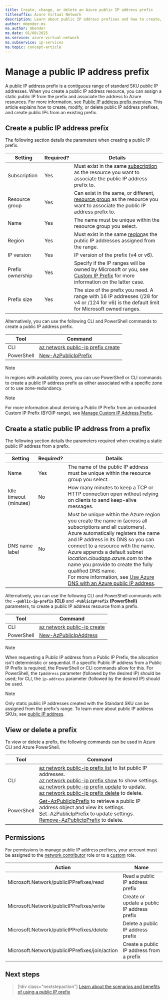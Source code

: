 ```yaml
---
title: Create, change, or delete an Azure public IP address prefix
titlesuffix: Azure Virtual Network
description: Learn about public IP address prefixes and how to create, change, or delete them.
author: mbender-ms
ms.author: mbender
ms.date: 01/08/2025
ms.service: azure-virtual-network
ms.subservice: ip-services
ms.topic: concept-article
---
```


# Manage a public IP address prefix

A public IP address prefix is a contiguous range of standard SKU public IP addresses. When you create a public IP address resource, you can assign a static public IP from the prefix and associate the address to Azure resources. For more information, see [Public IP address prefix overview](public-ip-address-prefix.md). This article explains how to create, modify, or delete public IP address prefixes, and create public IPs from an existing prefix.

## Create a public IP address prefix

The following section details the parameters when creating a public IP prefix.

| **Setting** | **Required?** | **Details** |
| --- | --- | --- |
| Subscription|Yes|Must exist in the same [subscription](../../azure-glossary-cloud-terminology.md?toc=%2fazure%2fvirtual-network%2ftoc.json#subscription) as the resource you want to associate the public IP address prefix to. |
| Resource group|Yes|Can exist in the same, or different, [resource group](../../azure-glossary-cloud-terminology.md?toc=%2fazure%2fvirtual-network%2ftoc.json#resource-group) as the resource you want to associate the public IP address prefix to. |
| Name | Yes | The name must be unique within the resource group you select.|
| Region | Yes | Must exist in the same [region](https://azure.microsoft.com/regions)as the public IP addresses assigned from the range. |
| IP version | Yes | IP version of the prefix (v4 or v6). |
| Prefix ownership | Yes | Specify if the IP ranges will be owned by Microsoft or you, see [Custom IP Prefix](custom-ip-address-prefix.md) for more information on the latter case. |
| Prefix size | Yes | The size of the prefix you need. A range with 16 IP addresses (/28 for v4 or /124 for v6) is the default limit for Microsoft owned ranges. |

Alternatively, you can use the following CLI and PowerShell commands to create a public IP address prefix.

| **Tool** | **Command** |
| --- | --- |
| CLI | [az network public-ip prefix create](/cli/azure/network/public-ip/prefix#az-network-public-ip-prefix-create) |
| PowerShell |[New-AzPublicIpPrefix](/powershell/module/az.network/new-azpublicipprefix) |

>[!NOTE]
>In regions with availability zones, you can use PowerShell or CLI commands to create a public IP address prefix as either associated with a specific zone or to use zone-redundancy.

>[!NOTE]
>For more information about deriving a Public IP Prefix from an onboarded Custom IP Prefix (BYOIP range), see [Manage Custom IP Address Prefix](manage-custom-ip-address-prefix.md#create-a-public-ip-prefix-from-a-custom-ip-prefix).

## Create a static public IP address from a prefix

The following section details the parameters required when creating a static public IP address from a prefix.

| **Setting** | **Required?** | **Details** |
| --- | --- | --- |
| Name | Yes | The name of the public IP address must be unique within the resource group you select. |
| Idle timeout (minutes)| No| How many minutes to keep a TCP or HTTP connection open without relying on clients to send keep-alive messages. |
| DNS name label | No | Must be unique within the Azure region you create the name in (across all subscriptions and all customers).</br> Azure automatically registers the name and IP address in its DNS so you can connect to a resource with the name.</br> Azure appends a default subnet *location.cloudapp.azure.com* to the name you provide to create the fully qualified DNS name.</br> For more information, see [Use Azure DNS with an Azure public IP address](../../dns/dns-custom-domain.md?toc=%2fazure%2fvirtual-network%2ftoc.json#public-ip-address). |

Alternatively, you can use the following CLI and PowerShell commands with the **`--public-ip-prefix`** **(CLI)** and **`-PublicIpPrefix`** **(PowerShell)** parameters, to create a public IP address resource from a prefix. 

| **Tool** | **Command** |
| --- | --- |
| CLI | [az network public-ip create](/cli/azure/network/public-ip#az-network-public-ip-create) |
| PowerShell | [New-AzPublicIpAddress](/powershell/module/az.network/new-azpublicipaddress) |

>[!NOTE]
>When requesting a Public IP address from a Public IP Prefix, the allocation isn't deterministic or sequential. If a specific Public IP address from a Public IP Prefix is required, the PowerShell or CLI commands allow for this. For PowerShell, the `IpAddress` parameter (followed by the desired IP) should be used; for CLI, the `ip-address` parameter (followed by the desired IP) should be used.

>[!NOTE]
>Only static public IP addresses created with the Standard SKU can be assigned from the prefix's range. To learn more about public IP address SKUs, see [public IP address](public-ip-addresses.md#public-ip-addresses).

## View or delete a prefix

To view or delete a prefix, the following commands can be used in Azure CLI and Azure PowerShell.

| **Tool** | **Command** |
| --- | --- |
| CLI | [az network public-ip prefix list](/cli/azure/network/public-ip/prefix#az-network-public-ip-prefix-list) to list public IP addresses. <br> [az network public-ip prefix show](/cli/azure/network/public-ip/prefix#az-network-public-ip-prefix-show) to show settings. <br> [az network public-ip prefix update](/cli/azure/network/public-ip/prefix#az-network-public-ip-prefix-update) to update. <br> [az network public-ip prefix delete](/cli/azure/network/public-ip/prefix#az-network-public-ip-prefix-delete) to delete. |
| PowerShell |[Get-AzPublicIpPrefix](/powershell/module/az.network/get-azpublicipprefix) to retrieve a public IP address object and view its settings. <br> [Set-AzPublicIpPrefix](/powershell/module/az.network/set-azpublicipprefix) to update settings. <br> [Remove-AzPublicIpPrefix](/powershell/module/az.network/remove-azpublicipprefix) to delete. |

## Permissions

For permissions to manage public IP address prefixes, your account must be assigned to the [network contributor](../../role-based-access-control/built-in-roles.md?toc=%2fazure%2fvirtual-network%2ftoc.json#network-contributor) role or to a [custom](../../role-based-access-control/custom-roles.md?toc=%2fazure%2fvirtual-network%2ftoc.json) role. 

| **Action**                                                            | **Name**                                                           |
| ---------                                                         | -------------                                                  |
| Microsoft.Network/publicIPPrefixes/read                           | Read a public IP address prefix                                |
| Microsoft.Network/publicIPPrefixes/write                          | Create or update a public IP address prefix                    |
| Microsoft.Network/publicIPPrefixes/delete                         | Delete a public IP address prefix                              |
| Microsoft.Network/publicIPPrefixes/join/action                     | Create a public IP address from a prefix |

## Next steps

> [!div class="nextstepaction"]
> [Learn about the scenarios and benefits of using a public IP prefix](public-ip-address-prefix.md)
